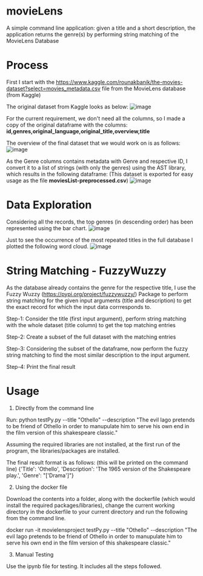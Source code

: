 # movieLens
A simple command line application: given a title and a short description, the application returns the genre(s) by performing string matching of the MovieLens Database

# Process
First I start with the https://www.kaggle.com/rounakbanik/the-movies-dataset?select=movies_metadata.csv file from the MovieLens database (from Kaggle)

The original dataset from Kaggle looks as below: 
![image](https://user-images.githubusercontent.com/34402162/123810815-fe982080-d8f2-11eb-917c-0fa2226c97e7.png)

For the current requirement, we don't need all the columns, so I made a copy of the original dataframe with the columns: **id,genres,original_language,original_title,overview,title**

The overview of the final dataset that we would work on is as follows:
![image](https://user-images.githubusercontent.com/34402162/123811300-6c444c80-d8f3-11eb-9188-2c331e1306c1.png)

As the Genre columns contains metadata with Genre and respective ID, I convert it to a list of strings (with only the genres) using the AST library, which results in the following dataframe: (This dataset is exported for easy usage as the file **moviesList-preprocessed.csv**)
![image](https://user-images.githubusercontent.com/34402162/123811547-a1509f00-d8f3-11eb-8205-48c3f250672d.png)


# Data Exploration
Considering all the records, the top genres (in descending order) has been represented using the bar chart.
![image](https://user-images.githubusercontent.com/34402162/123811941-fc829180-d8f3-11eb-8007-8b8320917687.png)

Just to see the occurrence of the most repeated titles in the full database I plotted the following word cloud.
![image](https://user-images.githubusercontent.com/34402162/123812183-29cf3f80-d8f4-11eb-992c-4e7580059f6e.png)

# String Matching - FuzzyWuzzy
As the database already contains the genre for the respective title, I use the Fuzzy Wuzzy (https://pypi.org/project/fuzzywuzzy/) Package to perform string matching for the given input arguments (title and description) to get the exact record for which the input data corrresponds to. 

Step-1: Consider the title (first input argument), perform string matching with the whole dataset (title column) to get the top matching entries

Step-2: Create a subset of the full dataset with the matching entries

Step-3: Considering the subset of the dataframe, now perform the fuzzy string matching to find the most similar description to the input argument.

Step-4: Print the final result

# Usage
1. Directly from the command line

Run: python testPy.py --title "Othello" --description "The evil Iago pretends to be friend of Othello in order to manupulate him to serve his own end in the film version of this shakespeare classic."

Assuming the required libraries are not installed, at the first run of the program, the libraries/packages are installed. 

The final result format is as follows: (this will be printed on the command line)
{'Title': 'Othello', 'Description': 'The 1965 version of the Shakespeare play.', 'Genre': "['Drama']"}

2. Using the docker file

Download the contents into a folder, along with the dockerfile (which would install the required packages/libraries), change the current working directory in the dockerfile to your current directory and run the following from the command line.

docker run -it movielensproject testPy.py --title "Othello" --description "The evil Iago pretends to be friend of Othello in order to manupulate him to serve his own end in the film version of this shakespeare classic."

3. Manual Testing

Use the ipynb file for testing. It includes all the steps followed. 
